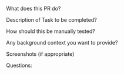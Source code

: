 What does this PR do?

Description of Task to be completed?

How should this be manually tested?

Any background context you want to provide?

Screenshots (if appropriate)

Questions: